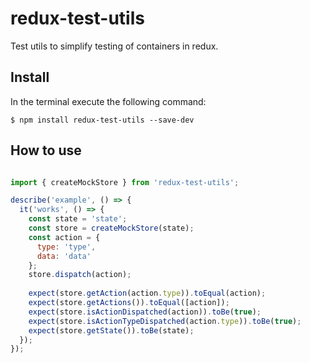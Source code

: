 # redux-test-utils

Test utils to simplify testing of containers in redux.

## Install

In the terminal execute the following command:

```
$ npm install redux-test-utils --save-dev
```

## How to use

```js

import { createMockStore } from 'redux-test-utils';

describe('example', () => {
  it('works', () => {
    const state = 'state';
    const store = createMockStore(state);
    const action = {
      type: 'type',
      data: 'data'
    };
    store.dispatch(action);
    
    expect(store.getAction(action.type)).toEqual(action);
    expect(store.getActions()).toEqual([action]);
    expect(store.isActionDispatched(action)).toBe(true);
    expect(store.isActionTypeDispatched(action.type)).toBe(true);
    expect(store.getState()).toBe(state);
  });
});

```